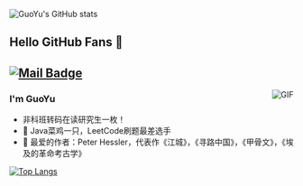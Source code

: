 <!--Github统计卡片-->
<!--[![GuoYu's GitHub stats](https://github-readme-stats.vercel.app/api?username=guoyu666)](https://github.com/anuraghazra/github-readme-stats)-->

<!--显示图标-->
![GuoYu's GitHub stats](https://github-readme-stats.vercel.app/api?username=guoyu666&show_icons=true)

## Hello GitHub Fans 👋
[![Mail Badge](https://img.shields.io/badge/-guoyu.fighing@gmail.com-c14438?style=flat&logo=Gmail&logoColor=white&link=mailto:guoyu.fighting@gmail.com)](mailto:guoyu.fighting@gmail.com)
---
<img align="right" alt="GIF" src="https://raw.githubusercontent.com/JoeyBling/JoeyBling/master/pic/pusheencode.gif" />

### I'm GuoYu

- 非科班转码在读研究生一枚！
- 🌱 Java菜鸡一只，LeetCode刷题最差选手
- 💬 最爱的作者：Peter Hessler，代表作《江城》，《寻路中国》，《甲骨文》，《埃及的革命考古学》

<!--热门语言卡片-->
[![Top Langs](https://github-readme-stats.vercel.app/api/top-langs/?username=guoyu666&layout=compact)](https://github.com/guoyu666/github-readme-stats)

